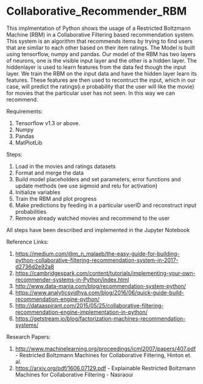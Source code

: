 # Collaborative_Recommender_RBM
This implmentation of Python shows the usage of a Restricted Boltzmann Machine (RBM) in a Collaborative Filtering based recommendation system. This system is an algorithm that recommends items by trying to find users that are similar to each other based on their item ratings. The Model is built using tensorflow, numpy and pandas. Our model of the RBM has two layers of neurons, one is the visible input layer and the other is a hidden layer. The hiddenlayer is used to learn features from the data fed though the input layer. We train the RBM on the input data and have the hidden layer learn its features. These features are then used to recontruct the input, which in our case, will predict the ratings(i.e probability that the user will like the movie) for movies that the particular user has not seen. In this way we can recommend.

Requirements:
1. Tensorflow v1.3 or above.
2. Numpy
3. Pandas
4. MatPlotLib

Steps:
1. Load in the movies and ratings datasets
2. Format and merge the data
3. Build model placeholders and set parameters, error functions and update methods (we use sigmoid and relu for activation)
4. Initialize variables
5. Train the RBM and plot progress
6. Make predictions by feeding in a particular userID and reconstruct input probabilities
7. Remove already watched movies and recommend to the user

All steps have been described and implemented in the Jupyter Notebook

Reference Links: 
1. https://medium.com/@m_n_malaeb/the-easy-guide-for-building-python-collaborative-filtering-recommendation-system-in-2017-d2736d2e92a8
2. https://cambridgespark.com/content/tutorials/implementing-your-own-recommender-systems-in-Python/index.html
3. http://www.data-mania.com/blog/recommendation-system-python/
4. https://www.analyticsvidhya.com/blog/2016/06/quick-guide-build-recommendation-engine-python/
5. http://dataaspirant.com/2015/05/25/collaborative-filtering-recommendation-engine-implementation-in-python/
6. https://getstream.io/blog/factorization-machines-recommendation-systems/

Research Papers:
1. http://www.machinelearning.org/proceedings/icml2007/papers/407.pdf - Restricted Boltzmann Machines
for Collaborative Filtering, Hinton et. al.
2. https://arxiv.org/pdf/1606.07129.pdf - Explainable Restricted Boltzmann Machines for Collaborative
Filtering - Nasraoui

